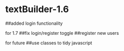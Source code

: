 # textBuilder-1.6

##added login functionality

for 1.7
##fix login/register toggle
##register new users

for future
##use classes to tidy javascript
